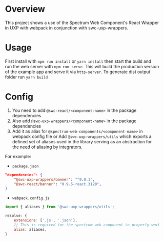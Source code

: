 # Overview

This project shows a use of the Spectrum Web Component's React Wrapper in UXP with webpack in conjunction with swc-uxp-wrappers.

# Usage

First install with `npm run install` or `yarn install` then start the build and run the web server with `npm run serve`. This will build the production version of the example app and serve it via `http-server`.
To generate dist output folder run `yarn build`

# Config

1. You need to add `@swc-react/<component-name>` in the package dependencies
2. Also add `@swc-uxp-wrappers/<component-name>` in the package dependencies
3. Add it as alias for `@spectrum-web-components/<component-name>` in webpack config file
   or
   Add `@swc-uxp-wrappers/utils` which exports a defined set of aliases used in the library serving as an abstraction for the need of aliasing by integrators.

For example:

-   `package.json`

```json
"dependencies": {
    "@swc-uxp-wrappers/banner": "^0.0.1",
    "@swc-react/banner": "0.9.5-react.3120",
}
```

-   `webpack.config.js`

```js
import { aliases } from '@swc-uxp-wrappers/utils';

resolve: {
    extensions: ['.js', '.json'],
    // This is required for the spectrum web component to properly work in UXP
    alias: aliases,
}
```
